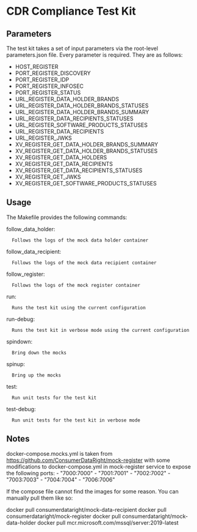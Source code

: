 # CDR Compliance Test Kit

## Parameters

The test kit takes a set of input parameters via the root-level parameters.json file. Every parameter is required. They are as follows:

- HOST_REGISTER
- PORT_REGISTER_DISCOVERY
- PORT_REGISTER_IDP
- PORT_REGISTER_INFOSEC
- PORT_REGISTER_STATUS
- URL_REGISTER_DATA_HOLDER_BRANDS
- URL_REGISTER_DATA_HOLDER_BRANDS_STATUSES
- URL_REGISTER_DATA_HOLDER_BRANDS_SUMMARY
- URL_REGISTER_DATA_RECIPIENTS_STATUSES
- URL_REGISTER_SOFTWARE_PRODUCTS_STATUSES
- URL_REGISTER_DATA_RECIPIENTS
- URL_REGISTER_JWKS
- XV_REGISTER_GET_DATA_HOLDER_BRANDS_SUMMARY
- XV_REGISTER_GET_DATA_HOLDER_BRANDS_STATUSES
- XV_REGISTER_GET_DATA_HOLDERS
- XV_REGISTER_GET_DATA_RECIPIENTS
- XV_REGISTER_GET_DATA_RECIPIENTS_STATUSES
- XV_REGISTER_GET_JWKS
- XV_REGISTER_GET_SOFTWARE_PRODUCTS_STATUSES

## Usage

The Makefile provides the following commands:

follow_data_holder:

      Follows the logs of the mock data holder container

follow_data_recipient:

      Follows the logs of the mock data recipient container

follow_register:

      Follows the logs of the mock register container

run:

      Runs the test kit using the current configuration

run-debug:

      Runs the test kit in verbose mode using the current configuration

spindown:

      Bring down the mocks

spinup:

      Bring up the mocks

test:

      Run unit tests for the test kit

test-debug:

      Run unit tests for the test kit in verbose mode

## Notes

docker-compose.mocks.yml is taken from https://github.com/ConsumerDataRight/mock-register with some modifications to docker-compose.yml in mock-register service to expose the following ports:
      - "7000:7000"
      - "7001:7001"
      - "7002:7002"
      - "7003:7003"
      - "7004:7004"
      - "7006:7006"

If the compose file cannot find the images for some reason.
You can manually pull them like so:

docker pull consumerdataright/mock-data-recipient
docker pull consumerdataright/mock-register
docker pull consumerdataright/mock-data-holder
docker pull mcr.microsoft.com/mssql/server:2019-latest
